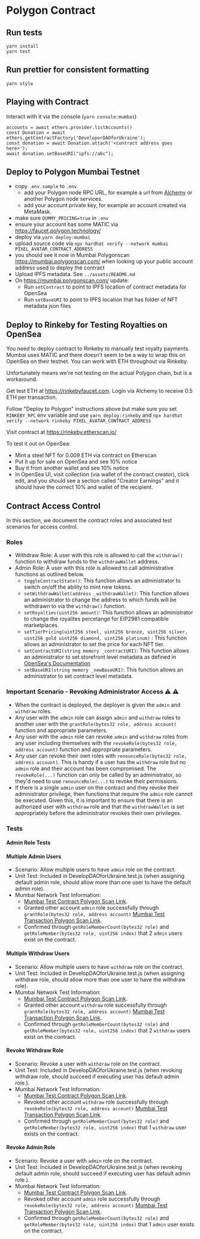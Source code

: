 # Polygon Contract

## Run tests

    yarn install
    yarn test

## Run prettier for consistent formatting

    yarn style

## Playing with Contract

Interact with it via the console (`yarn console:mumbai`)

```
accounts = await ethers.provider.listAccounts()
const Donation = await ethers.getContractFactory('DeveloperDAOforUkraine');
const donation = await Donation.attach('<contract address goes here>');
await donation.setBaseURI("ipfs://abc");
```

## Deploy to Polygon Mumbai Testnet

-   copy `.env.sample` to `.env`
    -   add your Polygon node RPC URL, for example a url from [Alchemy](https://www.alchemy.com/) or another Polygon node services.
    -   add your account private key, for example an account created via MetaMask.
-   make sure `DUMMY_PRICING=true` in `.env`
-   ensure your account has some MATIC via <https://faucet.polygon.technology/>
-   deploy via `yarn deploy:mumbai`
-   upload source code via `npx hardhat verify --network mumbai PIXEL_AVATAR_CONTRACT_ADDRESS`
-   you should see it now in Mumbai Polygonscan <https://mumbai.polygonscan.com/> when looking up your public account address used to deploy the contract
-   Upload IPFS metadata. See `../assets/README.md`
-   On <https://mumbai.polygonscan.com/> update:
    -   Run `setContract` to point to IPFS location of contract metadata for OpenSea
    -   Run `setBaseURI` to point to IPFS location that has folder of NFT metadata json files

## Deploy to Rinkeby for Testing Royalties on OpenSea

You need to deploy contract to Rinkeby to manually test royalty payments. Mumbai uses MATIC and there doesn't seem to be a way to wrap this on OpenSea on their testnet. You can work with ETH throughout via Rinkeby.

Unfortunately means we're not testing on the actual Polygon chain, but is a workaround.

Get test ETH at <https://rinkebyfaucet.com>. Login via Alchemy to receive 0.5 ETH per transaction.

Follow "Deploy to Polygon" instructions above but make sure you set `RINKEBY_RPC` env variable and use `yarn deploy:rinkeby` and `npx hardhat verify --network rinkeby PIXEL_AVATAR_CONTRACT_ADDRESS`

Visit contract at <https://rinkeby.etherscan.io/>

To test it out on OpenSea:

-   Mint a steel NFT for 0.009 ETH via contract on Etherscan
-   Put it up for sale on OpenSea and see 10% notice
-   Buy it from another wallet and see 10% notice
-   In OpenSea UI, visit collection (via wallet of the contract creator), click edit, and you should see a section called "Creator Earnings" and it should have the correct 10% and wallet of the recipient.

## Contract Access Control

In this section, we document the contract roles and associated test scenarios for access control. 

### Roles
- Withdraw Role: A user with this role is allowed to call the `withdraw()` function to withdraw funds to the `withdrawWallet` address.
- Admin Role: A user with this role is allowed to call administrative functions as outlined below. 
    - `toggleContractState()`: This function allows an administrator to switch on/off the ability to mint new tokens. 
    - `setWithdrawWallet(address _withdrawWallet)`: This function allows an administrator to change the address to which funds will be withdrawn to via the `withdraw()` function.
    - `setRoyalties(uint256 amount)`: This function allows an administrator to change the royalites percetange for EIP2981 compatible marketplaces. 
    - `setTierPricing(uint256 steel, uint256 bronze, uint256 silver, uint256 gold uint256 diamond, uint256 platinum)` : This function allows an administrator to set the price for each NFT tier.
    - `setContractURI(string memory _contractURI)`: This function allows an administrator to set storefront level metadata as defined in [OpenSea's Documentation](https://docs.opensea.io/docs/contract-level-metadata)
    - `setBaseURI(string memory _newBaseURI)`: This function allows an administrator to set contract level metadata. 

### Important Scenario - Revoking Administrator Access ⚠️ ⚠️ 

- When the contract is deployed, the deployer is given the `admin` and `withdraw` roles.
- Any user with the `admin` role can assign `admin` and `withdraw` roles to another user with the `grantRole(bytes32 role, address account)` function and appropriate parameters.
- Any user with the `admin` role can revoke `admin` and `withdraw` roles from any user including themselves with the `revokeRole(bytes32 role, address account)` function and appropriate parameters. 
- Any user can revoke their own roles with `renounceRole(bytes32 role, address account)`. This is handy if a user has the `withdraw` role but no `admin` role and their account has been compromised. The `revokeRole(...)` function can only be called by an administrator, so they'd need to use `renounceRole(...)` to revoke their permissions. 
- If there is a single `admin` user on the contract and they revoke their administrator privilege, then functions that require the `admin` role cannot be executed. Given this, it is important to ensure that there is an authorized user with `withdraw` role and that the `withdrawWallet` is set appropriately before the administrator revokes their own privileges. 


### Tests

#### Admin Role Tests 

#### Multiple Admin Users
- Scenario: Allow multiple users to have `admin` role on the contract. 
- Unit Test: Included in DevelopDAOforUkraine.test.js (when assigning default admin role, should allow more than one user to have the default admin role).
- Mumbai Network Test Information: 
    - [Mumbai Test Contract Polygon Scan Link](https://mumbai.polygonscan.com/address/0x1896C79732e4DF5067EC59e59Bc7D12d3577436B).
    - Granted other account `admin` role successfully through `grantRole(bytes32 role, address account)` [Mumbai Test Transaction Polygon Scan Link](https://mumbai.polygonscan.com/tx/0x28b1a494757f17049dec992d4f6ce3f0e339f16a1338cb7c5fe1a8de87e0843f).
    - Confirmed through `getRoleMemberCount(bytes32 role)` and `getRoleMember(bytes32 role, uint256 index)` that 2 `admin` users exist on the contract. 

#### Multiple Withdraw Users
- Scenario: Allow multiple users to have `withdraw` role on the contract. 
- Unit Test: Included in DevelopDAOforUkraine.test.js (when assigning withdraw role, should allow more than one user to have the withdraw role).
- Mumbai Network Test Information: 
    - [Mumbai Test Contract Polygon Scan Link](https://mumbai.polygonscan.com/address/0x1896C79732e4DF5067EC59e59Bc7D12d3577436B).
    - Granted other account `withdraw` role successfully through `grantRole(bytes32 role, address account)` [Mumbai Test Transaction Polygon Scan Link](https://mumbai.polygonscan.com/tx/0x9d9fb155501c06dd837bd47ac04c698273c891abd9a8eb45c7a8b3e332206e80).
    - Confirmed through `getRoleMemberCount(bytes32 role)` and `getRoleMember(bytes32 role, uint256 index)` that 2 `withdraw` users exist on the contract. 

#### Revoke Withdraw Role 
- Scenario: Revoke a user with `withdraw` role on the contract. 
- Unit Test: Included in DevelopDAOforUkraine.test.js (when revoking withdraw role, should succeed if executing user has default admin role.).
- Mumbai Network Test Information: 
    - [Mumbai Test Contract Polygon Scan Link](https://mumbai.polygonscan.com/address/0x1896C79732e4DF5067EC59e59Bc7D12d3577436B).
    - Revoked other account `withdraw` role successfully through `revokeRole(bytes32 role, address account)` [Mumbai Test Transaction Polygon Scan Link](https://mumbai.polygonscan.com/tx/0xdc5fd35fcd6eee2672b592eeb680cd70b3606b6d664e9c81c48ca8e474b5e18b).
    - Confirmed through `getRoleMemberCount(bytes32 role)` and `getRoleMember(bytes32 role, uint256 index)` that 1 `withdraw` user exists on the contract. 

#### Revoke Admin Role 
- Scenario: Revoke a user with `admin` role on the contract. 
- Unit Test: Included in DevelopDAOforUkraine.test.js (when revoking default admin role, should succeed if executing user has default admin role.).
- Mumbai Network Test Information: 
    - [Mumbai Test Contract Polygon Scan Link](https://mumbai.polygonscan.com/address/0x1896C79732e4DF5067EC59e59Bc7D12d3577436B).
    - Revoked other account `admin` role successfully through `revokeRole(bytes32 role, address account)` [Mumbai Test Transaction Polygon Scan Link](https://mumbai.polygonscan.com/tx/0xc6e27058ddef95042523097481c8c492d1e824a15949a1b500daaee3fad15a99).
    - Confirmed through `getRoleMemberCount(bytes32 role)` and `getRoleMember(bytes32 role, uint256 index)` that 1 `admin` user exists on the contract. 
